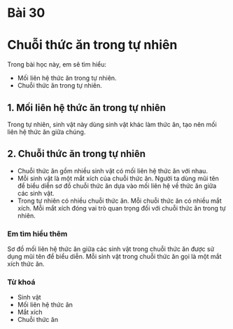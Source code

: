 # Bài 30
# Chuỗi thức ăn trong tự nhiên

Trong bài học này, em sẽ tìm hiểu:
- Mối liên hệ thức ăn trong tự nhiên.
- Chuỗi thức ăn trong tự nhiên.

## 1. Mối liên hệ thức ăn trong tự nhiên
Trong tự nhiên, sinh vật này dùng sinh vật khác làm thức ăn, tạo nên mối liên hệ thức ăn giữa chúng.

## 2. Chuỗi thức ăn trong tự nhiên
- Chuỗi thức ăn gồm nhiều sinh vật có mối liên hệ thức ăn với nhau.
- Mỗi sinh vật là một mắt xích của chuỗi thức ăn. Người ta dùng mũi tên để biểu diễn sơ đồ chuỗi thức ăn dựa vào mối liên hệ về thức ăn giữa các sinh vật.
- Trong tự nhiên có nhiều chuỗi thức ăn. Mỗi chuỗi thức ăn có nhiều mắt xích. Mỗi mắt xích đóng vai trò quan trọng đối với chuỗi thức ăn trong tự nhiên.

### Em tìm hiểu thêm
Sơ đồ mối liên hệ thức ăn giữa các sinh vật trong chuỗi thức ăn được sử dụng mũi tên để biểu diễn. Mỗi sinh vật trong chuỗi thức ăn gọi là một mắt xích thức ăn.

### Từ khoá
- Sinh vật
- Mối liên hệ thức ăn
- Mắt xích
- Chuỗi thức ăn
